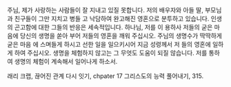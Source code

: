 주님, 제가 사랑하는 사람들이 잘 지내고 있질 못합니다.
저의 배우자와 아들 딸, 부모님과 친구들이 그만 지치고 병들 고 낙담하여 완고해진 영혼으로 분투하고 있습니다. 인생의 곤고함에 대한 그들의 반응은 세속적입니다. 하나님, 저를 이 용하사 저들의 굳은 마음에 당신의 생명을 쏟아 부어 저들의 영혼을 깨워 주십시오. 주님의 생명수가 딱딱하게 굳은 마음 에 스며들게 하시고 선한 일을 일으키시어 지금 성령께서 저 들의 영혼에 일하게 하여 주십시오. 생명을 체험하지 않고는 그 무엇도 도움이 되질 않습니다. 저를 통하여 생명의 체험이 계속해서 일어나게 하소서.

래리 크랩, 끊어진 관계 다시 잇기, chpater 17 그리스도의 능력 풀어내기, 315. 